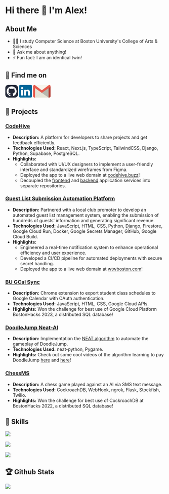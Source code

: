 # Hi there 👋 I'm Alex!

## About Me

 - 👨‍💻 I study Computer Science at Boston University's College of Arts & Sciences
 - 💬 Ask me about anything!
 - ⚡ Fun fact: I am an identical twin!

## :email: Find me on  
<p>
 <a href="https://github.com/alexjmiller5/" rel="noopener noreferrer" target="_blank"><img src="assets/github-icon.svg" alt="GitHub Icon" height="40"></a>
 <a href="https://www.linkedin.com/in/ajmil/" rel="noopener noreferrer" target="_blank"><img src="assets/linkedin-icon.svg" alt="LinkedIn Icon" height="40"></a>
 <a href="mailto:amiller06880@gmail.com" rel="noopener noreferrer" target="_blank"><img src="assets/gmail-icon.svg" alt="Gmail Icon" height="40"></a> 
</p>  

## 💼 Projects

### [CodeHive](https://github.com/orgs/Spark-Project-Pulse/repositories)
- **Description:** A platform for developers to share projects and get feedback efficiently.
- **Technologies Used:** React, Next.js, TypeScript, TailwindCSS, Django, Python, Supabase, PostgreSQL.
- **Highlights:**
  - Collaborated with UI/UX designers to implement a user-friendly interface and standardized wireframes from Figma.
  - Deployed the app to a live web domain at [codehive.buzz](https://codehive.buzz)!
  - Decoupled the [frontend](https://github.com/Spark-Project-Pulse/codehive-frontend) and [backend](https://github.com/Spark-Project-Pulse/codehive-backend) application services into separate repositories.
### [Guest List Submission Automation Platform](https://github.com/alexjmiller5/promoter-guestlist-platform)
- **Description:** Partnered with a local club promoter to develop an automated guest list management system, enabling the submission of hundreds of guests’ information and generating significant revenue.
- **Technologies Used:** JavaScript, HTML, CSS, Python, Django, Firestore, Google Cloud Run, Docker, Google Secrets Manager, GitHub, Google Cloud Build.
- **Highlights:** 
  - Engineered a real-time notification system to enhance operational efficiency and user experience.
  - Developed a CI/CD pipeline for automated deployments with secure secret handling.
  - Deployed the app to a live web domain at [wtwboston.com](https://wtwboston.com)!
### [BU GCal Sync](https://github.com/alexjmiller5/BUGCalSync)
- **Description:** Chrome extension to export student class schedules to Google Calendar with OAuth authentication.
- **Technologies Used:** JavaScript, HTML, CSS, Google Cloud APIs.
- **Highlights:** Won the challenge for best use of Google Cloud Platform BostonHacks 2023, a distributed SQL database!
### [DoodleJump Neat-AI](https://github.com/alexjmiller5/DoodleJump-NEAT-AI)
- **Description:** Implementation the [NEAT algorithm](https://nn.cs.utexas.edu/downloads/papers/stanley.cec02.pdf) to automate the gameplay of DoodleJump.
- **Technologies Used:** neat-python, Pygame.
- **Highlights:** Check out some cool videos of the algorithm learning to pay DoodleJump [here](https://youtu.be/TbiUGNLxEMQ) and [here](https://youtu.be/CsDxCkCBqnc)!
### [ChessMS](https://github.com/alexjmiller5/ChessMS)
- **Description:** A chess game played against an AI via SMS text message.
- **Technologies Used:** CockroachDB, WebHook, ngrok, Flask, Stockfish, Twilio.
- **Highlights:** Won the challenge for best use of CockroachDB at BostonHacks 2022, a distributed SQL database!

## 🧰 Skills
<p>
  <a href="https://skillicons.dev">
    <img src="https://skillicons.dev/icons?i=java,python,c,cpp,cs,go,dart,html,css,js,pug,git,linux,bash&theme=dark"/>
  </a>
</p>
<p>
   <a href="https://skillicons.dev">
    <img src="https://skillicons.dev/icons?i=vscode,flask,flutter,processing,firebase,github,gitlab&theme=dark"/>
  </a>
</p>
<p>
  <a href="https://skillicons.dev">
    <img src="https://skillicons.dev/icons?i=bootstrap,pytorch,nodejs,mysql&theme=dark"/>
  </a>
</p>

## :trophy: Github Stats
<div>
<!-- <a href="https://github-readme-stats.vercel.app/api?username=alexjmiller5&theme=tokyonight">
  <img  align="left" src="https://github-readme-stats.vercel.app/api?username=alexjmiller5&theme=tokyonight" />
</a> -->
 <a href="https://github-readme-stats.vercel.app/api/top-langs/?username=alexjmiller5&theme=tokyonight&layout=compact">
  <img align="left" src="https://github-readme-stats.vercel.app/api/top-langs/?username=alexjmiller5&theme=tokyonight&layout=compact" />
</a>
</div>
